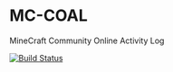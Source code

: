 MC-COAL
=======

MineCraft Community Online Activity Log

[![Build Status](https://drone.io/github.com/gumptionthomas/MC-COAL/status.png)](https://drone.io/github.com/gumptionthomas/MC-COAL/latest)
